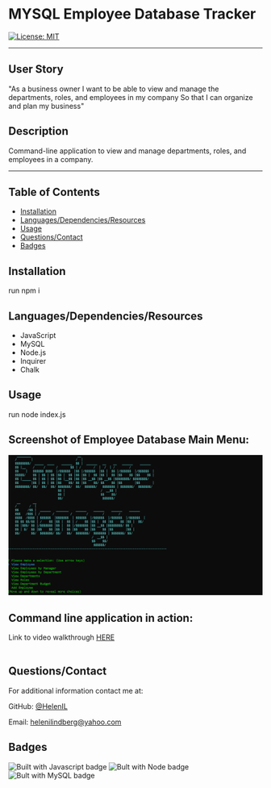 # MYSQL Employee Database Tracker

[![License: MIT](https://img.shields.io/badge/License-MIT-yellow.svg)](https://opensource.org/licenses/MIT)

---

## User Story

"As a business owner
I want to be able to view and manage the departments, roles, and employees in my company
So that I can organize and plan my business"

## Description

Command-line application to view and manage departments, roles, and employees in a company.

---

## Table of Contents

* [Installation](#installation)
* [Languages/Dependencies/Resources](#languages/dependencies/resources)
* [Usage](#usage)
* [Questions/Contact](#questions/contact)
* [Badges](#badges)

## Installation

run npm i

## Languages/Dependencies/Resources

* JavaScript
* MySQL
* Node.js
* Inquirer
* Chalk

## Usage

run node index.js

<h2>Screenshot of Employee Database Main Menu:</h2>

<img src="./assets/em_db.png" alt="Command-line Employee Database Menu Screen">


<h2>Command line application in action:</h2>

Link to video walkthrough <a href="https://drive.google.com/file/d/1r6xvZWYEORiUDVRXEx745FsiQ4zVoBjP/view">HERE</a><br><br>

## Questions/Contact

For additional information contact me at: 

GitHub: [@HelenIL](https://github.com/HelenIL/)

Email: [helenilindberg@yahoo.com](mailto:helenilindberg@yahoo.com)

## Badges

![Built with Javascript badge](https://img.shields.io/badge/Built_with-Javascript-green)
![Bult with Node badge](https://img.shields.io/badge/Built_with-Node-yellow)
![Bult with MySQL badge](https://img.shields.io/badge/Built_with-MySql-blue)